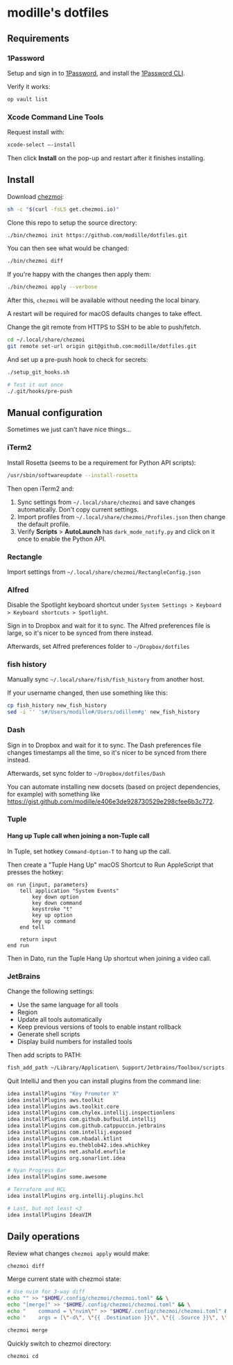 # modille's dotfiles

## Requirements

### 1Password

Setup and sign in to [1Password](https://1password.com/downloads), and install the [1Password CLI](https://developer.1password.com/docs/cli/get-started).

Verify it works:

```sh
op vault list
```

### Xcode Command Line Tools

Request install with:

```sh
xcode-select –-install
```

Then click **Install** on the pop-up and restart after it finishes installing.

## Install

Download [chezmoi](https://www.chezmoi.io):

```sh
sh -c "$(curl -fsLS get.chezmoi.io)"
```

Clone this repo to setup the source directory:

```sh
./bin/chezmoi init https://github.com/modille/dotfiles.git
```

You can then see what would be changed:

```sh
./bin/chezmoi diff
```

If you're happy with the changes then apply them:

```sh
./bin/chezmoi apply --verbose
```

After this, `chezmoi` will be available without needing the local binary.

A restart will be required for macOS defaults changes to take effect.

Change the git remote from HTTPS to SSH to be able to push/fetch.

```sh
cd ~/.local/share/chezmoi
git remote set-url origin git@github.com:modille/dotfiles.git
```

And set up a pre-push hook to check for secrets:

```sh
./setup_git_hooks.sh

# Test it out once
./.git/hooks/pre-push
```

## Manual configuration

Sometimes we just can't have nice things...

### iTerm2

Install Rosetta (seems to be a requirement for Python API scripts):

```sh
/usr/sbin/softwareupdate --install-rosetta
```

Then open iTerm2 and:

1. Sync settings from `~/.local/share/chezmoi` and save changes automatically. Don't copy current settings.
1. Import profiles from `~/.local/share/chezmoi/Profiles.json` then change the default profile.
1. Verify **Scripts** > **AutoLaunch** has `dark_mode_notify.py` and click on it once to enable the Python API.

### Rectangle

Import settings from `~/.local/share/chezmoi/RectangleConfig.json`

### Alfred

Disable the Spotlight keyboard shortcut under `System Settings > Keyboard > Keyboard shortcuts > Spotlight`.

Sign in to Dropbox and wait for it to sync.
The Alfred preferences file is large, so it's nicer to be synced from there instead.

Afterwards, set Alfred preferences folder to `~/Dropbox/dotfiles`

### fish history

Manually sync `~/.local/share/fish/fish_history` from another host.

If your username changed, then use something like this:

```sh
cp fish_history new_fish_history
sed -i '' 's#/Users/modille#/Users/odillem#g' new_fish_history
```

### Dash

Sign in to Dropbox and wait for it to sync.
The Dash preferences file changes timestamps all the time, so it's nicer to be synced from there instead.

Afterwards, set sync folder to `~/Dropbox/dotfiles/Dash`

You can automate installing new docsets (based on project dependencies, for example) with something like <https://gist.github.com/modille/e406e3de928730529e298cfee6b3c772>.

### Tuple

#### Hang up Tuple call when joining a non-Tuple call

In Tuple, set hotkey `Command-Option-T` to hang up the call.

Then create a "Tuple Hang Up" macOS Shortcut to Run AppleScript that presses the hotkey:

```scpt
on run {input, parameters}
	tell application "System Events"
		key down option
		key down command
		keystroke "t"
		key up option
		key up command
	end tell

	return input
end run
```

Then in Dato, run the Tuple Hang Up shortcut when joining a video call.

### JetBrains

Change the following settings:

- Use the same language for all tools
- Region
- Update all tools automatically
- Keep previous versions of tools to enable instant rollback
- Generate shell scripts
- Display build numbers for installed tools

Then add scripts to PATH:

```sh
fish_add_path ~/Library/Application\ Support/Jetbrains/Toolbox/scripts
```

Quit IntelliJ and then you can install plugins from the command line:

```sh
idea installPlugins "Key Promoter X"
idea installPlugins aws.toolkit
idea installPlugins aws.toolkit.core
idea installPlugins com.chylex.intellij.inspectionlens
idea installPlugins com.github.bufbuild.intellij
idea installPlugins com.github.catppuccin.jetbrains
idea installPlugins com.intellij.exposed
idea installPlugins com.nbadal.ktlint
idea installPlugins eu.theblob42.idea.whichkey
idea installPlugins net.ashald.envfile
idea installPlugins org.sonarlint.idea

# Nyan Progress Bar
idea installPlugins some.awesome

# Terraform and HCL
idea installPlugins org.intellij.plugins.hcl

# Last, but not least <3
idea installPlugins IdeaVIM
```

## Daily operations

Review what changes `chezmoi apply` would make:

```sh
chezmoi diff
```

Merge current state with chezmoi state:

```sh
# Use nvim for 3-way diff
echo "" >> "$HOME/.config/chezmoi/chezmoi.toml" && \
echo "[merge]" >> "$HOME/.config/chezmoi/chezmoi.toml" && \
echo "    command = \"nvim\"" >> "$HOME/.config/chezmoi/chezmoi.toml" && \
echo "    args = [\"-d\", \"{{ .Destination }}\", \"{{ .Source }}\", \"{{ .Target }}\"]" >> "$HOME/.config/chezmoi/chezmoi.toml"

chezmoi merge
```

Quickly switch to chezmoi directory:

```sh
chezmoi cd
```
